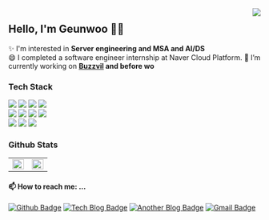 <div>
  <img src="https://hits.seeyoufarm.com/api/count/incr/badge.svg?url=https%3A%2F%2Fgithub.com%2Fgeunwoobaek%2Fhit-counter&count_bg=%2313C6FF&title_bg=%23A2A2A2&icon=&icon_color=%23E7E7E7&title=hits&edge_flat=true" align="right" />
</div>  

## Hello, I'm Geunwoo 👋🏻
✨ I'm interested in <strong> Server engineering and MSA and AI/DS </strong> <br/>
😄 I completed a software engineer internship at Naver Cloud Platform.
🔭 I’m currently working on <strong>[Buzzvil](https://www.buzzvil.com/ko/main) and before wo</strong>  <br/>

<div align="left">
<h3> Tech Stack </h3>
<img src="https://img.shields.io/badge/Java-007396?style=flat-square&logo=Java&logoColor=white"/>
<img src="https://img.shields.io/badge/C-a8b9cc?style=flat-square&logo=c&logoColor=white"/>
<img src="https://img.shields.io/badge/C++-00599c?style=flat-square&logo=c%2B%2B&logoColor=white"/>
<img src="https://img.shields.io/badge/Python-3766AB?style=flat-square&logo=Python&logoColor=white"/>
<br/>
<img src="https://img.shields.io/badge/Spring-6db33f?style=flat-square&logo=Spring&logoColor=white"/>
<img src="https://img.shields.io/badge/MongoDB-10ac84?style=flat-square&logo=mongodb&logoColor=white"/>
<img src="https://img.shields.io/badge/MySQL-4479a1?style=flat-square&logo=mysql&logoColor=white"/>
<img src="https://img.shields.io/badge/Docker-2496ed?style=flat-square&logo=Docker&logoColor=white"/>
<br/>
<img src="https://img.shields.io/badge/Windows-0078d6?style=flat-square&logo=windows&logoColor=white"/>
<img src="https://img.shields.io/badge/Linux-fcc624?style=flat-square&logo=Linux&logoColor=black"/>
<img src="https://img.shields.io/badge/CentOS-262577?style=flat-square&logo=CentOS&logoColor=white"/>
</div>

### Github Stats  

<table><tr><td align="top" width="50%">
<img src="https://github-readme-stats.vercel.app/api?username=geunwoobaek&hide=prs&show_icons=true&theme=buefy&hide_border=true" align="left" style="width: 100%" />
</td><td align="top" width="50%">
<img src="https://github-readme-stats.vercel.app/api/top-langs/?username=geunwoobaek&hide=jupyter%20notebook&layout=compact&hide_border=true" align="left" style="width: 100%" />
</td></tr></table>  

#### 📫 How to reach me: ...
[![Github Badge](https://img.shields.io/badge/-GitHub-black?style=flat-square&logo=github&logoColor=white&link=https://github.com/geunwoobaek)](https://github.com/geunwoobaek)
[![Tech Blog Badge](https://img.shields.io/badge/-Tech%20blog-10ac84?style=flat-square&logo=blogger&logoColor=white&link=https://velog.io/@geunwoobaek)](https://velog.io/@geunwoobaek)
[![Another Blog Badge](https://img.shields.io/badge/-Another%20blog-474787?style=flat-square&logo=blogger&logoColor=white&link=https://medium.com/@geunu3751)](https://medium.com/@geunu3751)
[![Gmail Badge](https://img.shields.io/badge/Gmail-d14836?style=flat-square&logo=Gmail&logoColor=white&link=mailto:geunu3751@gmail.com)](mailto:geunu3751@gmail.com)

<!-- [![Youtube Badge](https://img.shields.io/badge/Youtube-ff0000?style=flat-square&logo=youtube&link=https://www.youtube.com/c/kyleschool)](https://www.youtube.com/c/kyleschool)
[![Instagram Badge](https://img.shields.io/badge/Instagram-e4405f?style=flat-square&logo=instagram&logoColor=white&link=https://https://www.instagram.com/gparkkii/?hl=ko)](https://www.instagram.com/gparkkii/?hl=ko) -->

<!--
**geunwoobaek/geunwoobaek** is a ✨ _special_ ✨ repository because its `README.md` (this file) appears on your GitHub profile.

Here are some ideas to get you started:

- 🔭 I’m currently working on ...
- 🌱 I’m currently learning ...
- 👯 I’m looking to collaborate on ...
- 🤔 I’m looking for help with ...
- 💬 Ask me about ...
- 📫 How to reach me: ...
- 😄 Pronouns: ...
- ⚡ Fun fact: ...
-->
